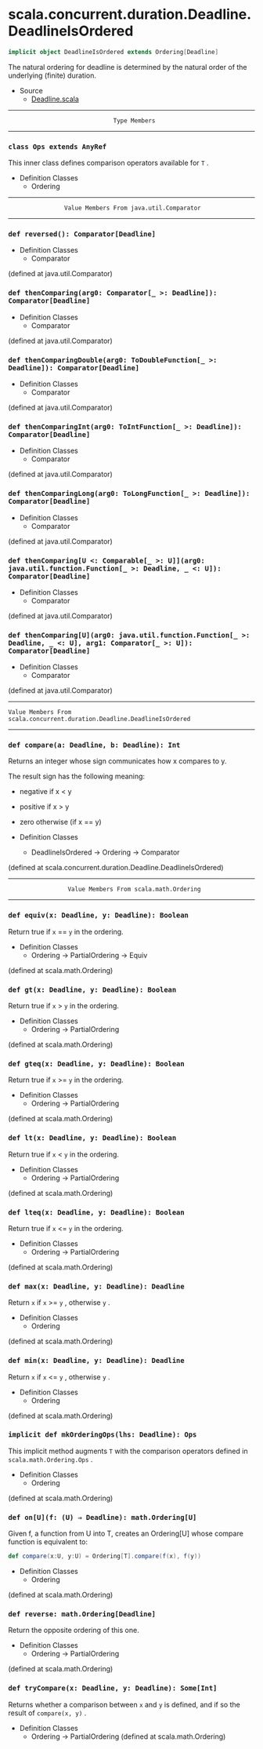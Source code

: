 
#             scala.concurrent.duration.Deadline.DeadlineIsOrdered             #

```scala
implicit object DeadlineIsOrdered extends Ordering[Deadline]
```

The natural ordering for deadline is determined by the natural order of the
underlying (finite) duration.

* Source
  * [Deadline.scala](https://github.com/scala/scala/tree/6d09a1ba5f/src/library/scala/concurrent/duration/Deadline.scala#L1)


--------------------------------------------------------------------------------
                                  Type Members
--------------------------------------------------------------------------------


### `class Ops extends AnyRef`                                               ###

This inner class defines comparison operators available for `T` .

* Definition Classes
  * Ordering


--------------------------------------------------------------------------------
                    Value Members From java.util.Comparator
--------------------------------------------------------------------------------


### `def reversed(): Comparator[Deadline]`                                   ###

* Definition Classes
  * Comparator

(defined at java.util.Comparator)


### `def thenComparing(arg0: Comparator[_ >: Deadline]): Comparator[Deadline]` ###

* Definition Classes
  * Comparator

(defined at java.util.Comparator)


### `def thenComparingDouble(arg0: ToDoubleFunction[_ >: Deadline]): Comparator[Deadline]` ###

* Definition Classes
  * Comparator

(defined at java.util.Comparator)


### `def thenComparingInt(arg0: ToIntFunction[_ >: Deadline]): Comparator[Deadline]` ###

* Definition Classes
  * Comparator

(defined at java.util.Comparator)


### `def thenComparingLong(arg0: ToLongFunction[_ >: Deadline]): Comparator[Deadline]` ###

* Definition Classes
  * Comparator

(defined at java.util.Comparator)


### `def thenComparing[U <: Comparable[_ >: U]](arg0: java.util.function.Function[_ >: Deadline, _ <: U]): Comparator[Deadline]` ###

* Definition Classes
  * Comparator

(defined at java.util.Comparator)


### `def thenComparing[U](arg0: java.util.function.Function[_ >: Deadline, _ <: U], arg1: Comparator[_ >: U]): Comparator[Deadline]` ###

* Definition Classes
  * Comparator

(defined at java.util.Comparator)


--------------------------------------------------------------------------------
    Value Members From scala.concurrent.duration.Deadline.DeadlineIsOrdered
--------------------------------------------------------------------------------


### `def compare(a: Deadline, b: Deadline): Int`                             ###

Returns an integer whose sign communicates how x compares to y.

The result sign has the following meaning:

* negative if x < y
* positive if x > y
* zero otherwise (if x == y)

* Definition Classes
  * DeadlineIsOrdered → Ordering → Comparator

(defined at scala.concurrent.duration.Deadline.DeadlineIsOrdered)


--------------------------------------------------------------------------------
                     Value Members From scala.math.Ordering
--------------------------------------------------------------------------------


### `def equiv(x: Deadline, y: Deadline): Boolean`                           ###

Return true if `x` == `y` in the ordering.

* Definition Classes
  * Ordering → PartialOrdering → Equiv

(defined at scala.math.Ordering)


### `def gt(x: Deadline, y: Deadline): Boolean`                              ###

Return true if `x` > `y` in the ordering.

* Definition Classes
  * Ordering → PartialOrdering

(defined at scala.math.Ordering)


### `def gteq(x: Deadline, y: Deadline): Boolean`                            ###

Return true if `x` >= `y` in the ordering.

* Definition Classes
  * Ordering → PartialOrdering

(defined at scala.math.Ordering)


### `def lt(x: Deadline, y: Deadline): Boolean`                              ###

Return true if `x` < `y` in the ordering.

* Definition Classes
  * Ordering → PartialOrdering

(defined at scala.math.Ordering)


### `def lteq(x: Deadline, y: Deadline): Boolean`                            ###

Return true if `x` <= `y` in the ordering.

* Definition Classes
  * Ordering → PartialOrdering

(defined at scala.math.Ordering)


### `def max(x: Deadline, y: Deadline): Deadline`                            ###

Return `x` if `x` >= `y` , otherwise `y` .

* Definition Classes
  * Ordering

(defined at scala.math.Ordering)


### `def min(x: Deadline, y: Deadline): Deadline`                            ###

Return `x` if `x` <= `y` , otherwise `y` .

* Definition Classes
  * Ordering

(defined at scala.math.Ordering)


### `implicit def mkOrderingOps(lhs: Deadline): Ops`                         ###

This implicit method augments `T` with the comparison operators defined in
 `scala.math.Ordering.Ops` .

* Definition Classes
  * Ordering

(defined at scala.math.Ordering)


### `def on[U](f: (U) ⇒ Deadline): math.Ordering[U]`                         ###

Given f, a function from U into T, creates an Ordering[U] whose compare function
is equivalent to:

```scala
def compare(x:U, y:U) = Ordering[T].compare(f(x), f(y))
```

* Definition Classes
  * Ordering

(defined at scala.math.Ordering)


### `def reverse: math.Ordering[Deadline]`                                   ###

Return the opposite ordering of this one.

* Definition Classes
  * Ordering → PartialOrdering

(defined at scala.math.Ordering)


### `def tryCompare(x: Deadline, y: Deadline): Some[Int]`                    ###

Returns whether a comparison between `x` and `y` is defined, and if so the
result of `compare(x, y)` .

* Definition Classes
  * Ordering → PartialOrdering
(defined at scala.math.Ordering)
